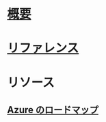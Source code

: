 

# [概要](index.md)


# [リファレンス](http://docs.microsoft.com/dotnet/api/?term=Microsoft.Azure)


# リソース


## [Azure のロードマップ](https://azure.microsoft.com/roadmap/)
